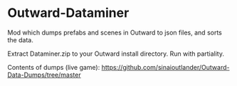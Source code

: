 # Outward-Dataminer
 Mod which dumps prefabs and scenes in Outward to json files, and sorts the data.

Extract Dataminer.zip to your Outward install directory. Run with partiality.

Contents of dumps (live game): https://github.com/sinaioutlander/Outward-Data-Dumps/tree/master
